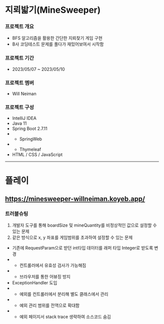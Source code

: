 # 지뢰밟기(MineSweeper)
### 프로젝트 개요
- BFS 알고리즘을 활용한 간단한 지뢰찾기 게임 구현
- B사 코딩테스트 문제를 풀다가 재밌어보여서 시작함
### 프로젝트 기간
- 2023/05/07 ~ 2023/05/10
### 프로젝트 멤버
- Will Neiman
### 프로젝트 구성
- IntelliJ IDEA
- Java 11
- Spring Boot 2.7.11
- - SpringWeb
- - Thymeleaf
- HTML / CSS / JavaScript
---
# 플레이
https://minesweeper-willneiman.koyeb.app/
---
### 트러블슈팅
1. 개발자 도구를 통해 boardSize 및 mineQuantity를 비정상적인 값으로 설정할 수 있는 문제
2. 같은 방식으로 x, y 좌표를 게임범위를 초과하여 설정할 수 있는 문제
- 기존에 RequestParam으로 받던 int타입 데이터를 래퍼 타입 Integer로 받도록 변경
- - 컨트롤러에서 유효성 검사가 가능해짐
- - 브라우저를 통한 어뷰징 방지
- ExceptionHandler 도입
- - 예외를 컨트롤러에서 분리해 별도 클래스에서 관리
- - 예외 관리 범위를 전역으로 확대함
- - 예외 페이지서 stack trace 생략하여 소스코드 숨김
